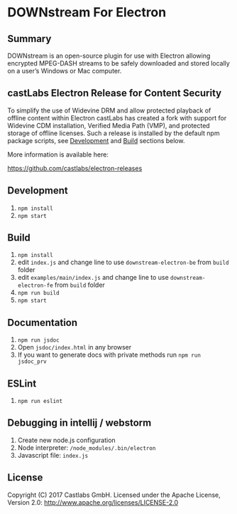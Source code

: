 # DOWNstream For Electron

## Summary

DOWNstream is an open-source plugin for use with Electron allowing encrypted MPEG-DASH streams to be safely downloaded and stored locally on a user’s Windows or Mac computer.

## castLabs Electron Release for Content Security

To simplify the use of Widevine DRM and allow protected playback of offline content within Electron castLabs has created a fork with support for Widevine CDM installation, Verified Media Path (VMP), and protected storage of offline licenses. Such a release is installed by the default npm package scripts, see [Development](#development) and [Build](#build) sections below.

More information is available here:

https://github.com/castlabs/electron-releases

## Development
1. `npm install`
2. `npm start`

## Build
1. `npm install`
2. edit `index.js` and change line to use `downstream-electron-be` from `build` folder
3. edit `examples/main/index.js` and change line to use `downstream-electron-fe` from `build` folder
4. `npm run build`
5. `npm start`

## Documentation 
1. `npm run jsdoc`
2. Open `jsdoc/index.html` in any browser
3. If you want to generate docs with private methods run `npm run jsdoc_prv`

## ESLint 
1. `npm run eslint`

## Debugging in intellij / webstorm
1. Create new node.js configuration
2. Node interpreter: `/node_modules/.bin/electron`
3. Javascript file: `index.js`

## License
Copyright (C) 2017 Castlabs GmbH.
Licensed under the Apache License, Version 2.0: http://www.apache.org/licenses/LICENSE-2.0
